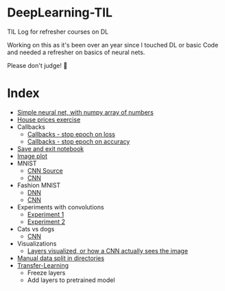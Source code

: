 # DeepLearning-TIL
TIL Log for refresher courses on DL

Working on this as it's been over an year since I touched DL or basic Code and needed a refresher on basics of neural nets.

Please don't judge! 🙈

# Index
- [Simple neural net, with numpy array of numbers](/coursera-TFInPractiseSpecialization/intro-to-tf/Week_1/Week%201.ipynb)
- [House prices exercise](/coursera-TFInPractiseSpecialization/intro-to-tf/Week_1/Week_1_ex_1.ipynb)
- Callbacks
  - [Callbacks - stop epoch on loss](/coursera-TFInPractiseSpecialization/intro-to-tf/Week_2/Callbacks%20-%20Loss%20autostop.ipynb)
  - [Callbacks - stop epoch on accuracy](/coursera-TFInPractiseSpecialization/intro-to-tf/Week_2/Callbacks%20Accuracy.ipynb)
- [Save and exit notebook](/coursera-TFInPractiseSpecialization/intro-to-tf/Week_2/Exercise2-Question%20(1).ipynb)
- [Image plot](/coursera-TFInPractiseSpecialization/intro-to-tf/Week_2/Fashion%20MNIST.ipynb)
- MNIST
  - [CNN Source](/coursera-TFInPractiseSpecialization/intro-to-tf/Week_3/Course_1_Part_6_Lesson_2_Notebook.ipynb)
  - [CNN](/coursera-TFInPractiseSpecialization/intro-to-tf/Week_2/Mnist.ipynb)
- Fashion MNIST
  - [DNN](/coursera-TFInPractiseSpecialization/intro-to-tf/Week_2/Fashion%20MNIST.ipynb)
  - [CNN](/coursera-TFInPractiseSpecialization/intro-to-tf/Week_3/ConvNet%20Fashion%20MNIST.ipynb)
- Experiments with convolutions
  - [Experiment 1](/coursera-TFInPractiseSpecialization/intro-to-tf/Week_3/Convolutions%20and%20pooling%20experiments.ipynb)
  - [Experiment 2](/coursera-TFInPractiseSpecialization/intro-to-tf/Week_3/Course_1_Part_6_Lesson_3_Notebook.ipynb)
- Cats vs dogs
  - [CNN](/coursera-TFInPractiseSpecialization/cnn-in-tf/week-1/cats-vs-dogs.ipynb)
- Visualizations
  - [Layers visualized, or how a CNN actually sees the image](/coursera-TFInPractiseSpecialization/cnn-in-tf/week-1/cats-vs-dogs.ipynb)
- [Manual data split in directories](/coursera-TFInPractiseSpecialization/cnn-in-tf/week-1/cats-v-dogs-manual-split-passed-submission.ipynb)
- [Transfer-Learning](/coursera-TFInPractiseSpecialization/cnn-in-tf/week-3/transfer-learning.ipynb)
  - Freeze layers
  - Add layers to pretrained model
  
